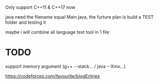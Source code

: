 Only support C++11 & C++17 now

java need the filename equal Main.java, the furture plan is build a TEST folder and testing it

maybe i will combine all language test tool in 1 file

# TODO

support memory argument (g++ --stack... / java --Xmx...)

https://codeforces.com/favourite/blogEntries